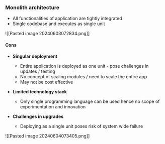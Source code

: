 ### Monolith architecture
- All  functionalities of application are tightly integrated
- Single codebase and executes as single unit


![[Pasted image 20240603072834.png]]


#### Cons
- **Singular deployment**
	- Entire application is deployed as one unit - pose challenges in updates / testing
	- No concept of scaling modules / need to scale the entire app
	- May not be cost effective
	  
- **Limited technology stack**
	- Only single programming language can be used hence no scope of experimentation and innovation
	  
- **Challenges in upgrades**
	- Deploying as a single unit poses risk of system wide failure


![[Pasted image 20240604073405.png]]